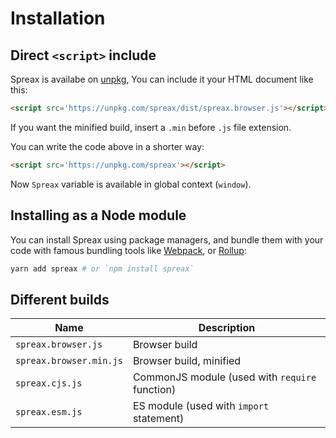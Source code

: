 # Installation
## Direct `<script>` include
Spreax is availabe on [unpkg](https://unpkg.com/#), You can include it your HTML document like this:
```html
<script src='https://unpkg.com/spreax/dist/spreax.browser.js'></script>
```
If you want the minified build, insert a `.min` before `.js` file extension.

You can write the code above in a shorter way:
```html
<script src='https://unpkg.com/spreax'></script>
```
Now `Spreax` variable is available in global context (`window`).
## Installing as a Node module
You can install Spreax using package managers, and bundle them with your code with famous bundling tools like [Webpack](https://webpack.js.org), or [Rollup](https://rollupjs.org):
```sh
yarn add spreax # or `npm install spreax`
```
## Different builds
| Name | Description |
| --- | --- |
| `spreax.browser.js` | Browser build |
| `spreax.browser.min.js` | Browser build, minified |
| `spreax.cjs.js` | CommonJS module (used with `require` function) |
| `spreax.esm.js` | ES module (used with `import` statement) |